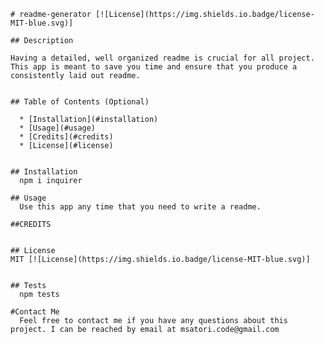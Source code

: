 
    # readme-generator [![License](https://img.shields.io.badge/license-MIT-blue.svg)]

    ## Description 

    Having a detailed, well organized readme is crucial for all project. This app is meant to save you time and ensure that you produce a consistently laid out readme. 


    ## Table of Contents (Optional)

      * [Installation](#installation)
      * [Usage](#usage)
      * [Credits](#credits)
      * [License](#license)


    ## Installation
      npm i inquirer

    ## Usage 
      Use this app any time that you need to write a readme. 

    ##CREDITS
      

    ## License
    MIT [![License](https://img.shields.io.badge/license-MIT-blue.svg)]

      
    ## Tests
      npm tests

    #Contact Me
      Feel free to contact me if you have any questions about this project. I can be reached by email at msatori.code@gmail.com

